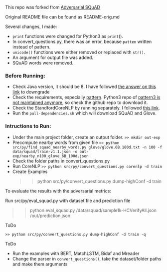 
This repo was forked from [Adversarial SQuAD](https://github.com/robinjia/adversarial-squad)

Original README file can be found as README-orig.md

Several changes, I made:
 * `print` functions were changed for Python3 as `print`().
 * In convert_questions.py, there was an error, because `patten` written instead of pattern.
 * `unicode()` functions were either removed or replaced with `str()`.
 * An argument for output file was added.
 * SQuAD words were removed.

### Before Running:
 * Check Java version, it should be 8. I have followed [the answer on this link](https://askubuntu.com/questions/1133216/downgrading-java-11-to-java-8) to downgrade
 * Check the requirements, especially [pattern](https://github.com/clips/pattern#installation). Python3 repo of [pattern3 is not maintained anymore](https://github.com/clips/pattern/issues/62#issuecomment-370766376), so check the github repo to download it.
 * Check the StandfordCoreNLP by running separately. I followed [this link](https://www.khalidalnajjar.com/setup-use-stanford-corenlp-server-python/).
 * Run the `pull-dependencies.sh` which will download SQuAD and Glove.

### Intructions to Run: 

 * Under the main project folder, create an output folder.
   `>> mkdir out-exp`
 * Precompute nearby words from given file
   `>> python src/py/find_squad_nearby_words.py glove/glove.6B.100d.txt -n 100 -f data/squad/train-v1.1.json -o out-exp/nearby_n100_glove_6B_100d.json`
 * Check the folder paths in convert_questions.py   
 * Run CoreNLP
   `>> python src/py/convert_questions.py corenlp -d train`
 * Create Examples
   >> python src/py/convert_questions.py dump-highConf -d train 


To evaluate the results with the adversarial metrics:
   
  Run src/py/eval_squad.py with dataset file and prediction file

  >> python eval_squad.py /data/squad/sample1k-HCVerifyAll.json /out/prediction.json
  
ToDo

   `>> python src/py/convert_questions.py dump-highConf -d train -q`

ToDo
 * Run the examples with BERT, MatchLSTM, Bidaf and Mreader
 * Change the parser in `convert_questions()`, take the dataset/folder paths and make them arguments




